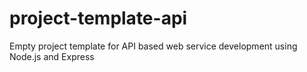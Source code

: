 # project-template-api
Empty project template for API based web service development using Node.js and Express
